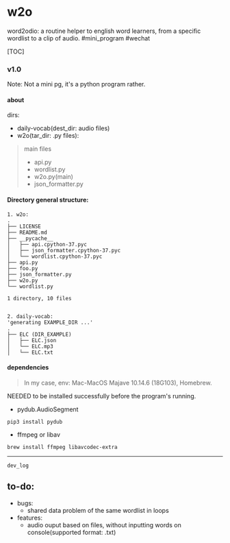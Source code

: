 # w2o
word2odio: a routine helper to english word learners, from a specific wordlist to a clip of audio. #mini_program #wechat

[TOC]

### v1.0
Note: Not a mini pg, it's a python program rather.

#### about
dirs:
- daily-vocab(dest_dir: audio files)
- w2o(tar_dir: .py files):
> main files
> - api.py
> - wordlist.py
> - w2o.py(main)
> - json_formatter.py

#### Directory general structure:
```shell
1. w2o:
.
├── LICENSE
├── README.md
├── __pycache__
│   ├── api.cpython-37.pyc
│   ├── json_formatter.cpython-37.pyc
│   └── wordlist.cpython-37.pyc
├── api.py
├── foo.py
├── json_formatter.py
├── w2o.py
└── wordlist.py

1 directory, 10 files


2. daily-vocab:
'generating EXAMPLE_DIR ...'
.
├── ELC (DIR_EXAMPLE)
│   ├── ELC.json
│   └── ELC.mp3
│   └── ELC.txt

```



#### dependencies
>In my case, env: Mac-MacOS Majave 10.14.6 (18G103), Homebrew.

NEEDED to be installed successfully before the program's running.
- pydub.AudioSegment
```shell
pip3 install pydub
```
- ffmpeg or libav
```shell
brew install ffmpeg libavcodec-extra
```

---
`dev_log`

## to-do:
- bugs:
    - shared data problem of the same wordlist in loops
- features:
    - audio ouput based on files, without inputting words on console(supported format: .txt)

